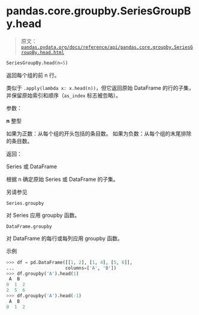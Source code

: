 # pandas.core.groupby.SeriesGroupBy.head

> 原文：[`pandas.pydata.org/docs/reference/api/pandas.core.groupby.SeriesGroupBy.head.html`](https://pandas.pydata.org/docs/reference/api/pandas.core.groupby.SeriesGroupBy.head.html)

```py
SeriesGroupBy.head(n=5)
```

返回每个组的前 n 行。

类似于 `.apply(lambda x: x.head(n))`，但它返回原始 DataFrame 的行的子集，并保留原始索引和顺序（`as_index` 标志被忽略）。

参数：

**n** 整型

如果为正数：从每个组的开头包括的条目数。 如果为负数：从每个组的末尾排除的条目数。

返回：

Series 或 DataFrame

根据 n 确定原始 Series 或 DataFrame 的子集。

另请参见

`Series.groupby`

对 Series 应用 groupby 函数。

`DataFrame.groupby`

对 DataFrame 的每行或每列应用 groupby 函数。

示例

```py
>>> df = pd.DataFrame([[1, 2], [1, 4], [5, 6]],
...                   columns=['A', 'B'])
>>> df.groupby('A').head(1)
 A  B
0  1  2
2  5  6
>>> df.groupby('A').head(-1)
 A  B
0  1  2 
```
